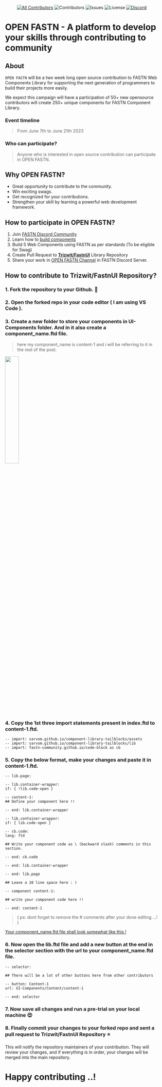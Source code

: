 <div align="center">

[![All Contributors](https://img.shields.io/badge/all_contributors-1-orange.svg?style=flat-square)](#contributors-) ![Contributors](https://img.shields.io/github/contributors/Trizwit/FastnUI?color=dark-green) ![Issues](https://img.shields.io/github/issues/Trizwit/FastnUI) ![License](https://img.shields.io/github/license/Trizwit/FastnUI) [![Discord](https://img.shields.io/discord/793929082483769345)](https://discord.com/channels/793929082483769345/)

</div>

# OPEN FASTN - A platform to develop your skills through contributing to community

## About
`OPEN FASTN` will be a two week long open source contribution to FASTN Web Components Library for supporting the next generation of programmers to build their projects more easily. 

We expect this campaign will have a participation of 50+ new opensource contributors will create 250+ unique components for FASTN Component Library.

### Event timeline 
> From June 7th to June 21th 2023    

### Who can participate?
> Anyone who is interested in open source contribution can participate in OPEN FASTN.   

## Why OPEN FASTN?
- Great opportunity to contribute to the community.
- Win exciting swags.
- Get recognized for your contributions.
- Strengthen your skill by learning a powerful web development framework.

## How to participate in OPEN FASTN?
1. Join [FASTN Discord Community](https://discord.com/channels/793929082483769345/1115150105411063902)
2. Learn how to [build components](https://fastn.com/frontend/)
3. Build 5 Web Components using FASTN as per standards (To be eligible for Swag)
4. Create Pull Request to **[Trizwit/FastnUI](https://github.com/Trizwit/FastnUI)** Library Repository
5. Share your work in [OPEN FASTN Channel](https://discord.com/channels/793929082483769345/1115150105411063902) in FASTN Discord Server.


## How to contribute to Trizwit/FastnUI Repository?
### 1. Fork the repository to your Github. 📄
### 2. Open the forked repo in your code editor ( I am using VS Code ).
### 3. Create a new folder to store your components in UI-Components folder. And in it also create a component_name.ftd file.

>here my component_name is content-1 and i will be referring to it in the rest of the post.

<img src="https://github.com/Trizwit/FastnUI/blob/main/Screenshot%202023-06-02%20210017.png" width="30%" />


### 4. Copy the 1st three import statements present in **index.ftd** to content-1.ftd.
```
-- import: sarvom.github.io/component-library-tailblocks/assets
-- import: sarvom.github.io/component-library-tailblocks/lib
-- import: fastn-community.github.io/code-block as cb
```

### 5. Copy the below format, make your changes and paste it in content-1.ftd.
```
-- lib.page:

-- lib.container-wrapper:
if: { !lib.code-open }

-- content-1:
## Define your component here !!

-- end: lib.container-wrapper

-- lib.container-wrapper:
if: { lib.code-open }

-- cb.code:
lang: ftd

## Write your component code as \ (backward slash) comments in this section.

-- end: cb.code

-- end: lib.container-wrapper

-- end: lib.page

## Leave a 10 line space here : )

-- component content-1:

## write your component code here !!

-- end: content-1

```

>( ps: dont forget to remove the # comments after your done editing …! )

[Your component_name.ftd file shall look somewhat like this !](https://github.com/shaheen-senpai/FastnUI/blob/main/UI-Components/Content/content-1.ftd)

### 6. Now open the lib.ftd file and add a new button at the end in the  selector section with the url to your component_name.ftd file.
```
-- selector:

## There will be a lot of other buttons here from other contributors  

-- button: Content-1
url: UI-Components/Content/content-1

-- end: selector

```

### 7. Now save all changes and run a pre-trial on your local machine 😍

### 8. Finally commit your changes to your forked repo and sent a pull request to **Trizwit/FastnUI** Repository ⭐    

This will notify the repository maintainers of your contribution. They will review your changes, and if everything is in order, your changes will be merged into the main repository.

# Happy contributing ..!



